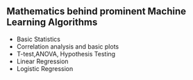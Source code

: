 ## Mathematics behind prominent Machine Learning Algorithms
- Basic Statistics
- Correlation analysis and basic plots 
- T-test,ANOVA, Hypothesis Testing
- Linear Regression 
- Logistic Regression
